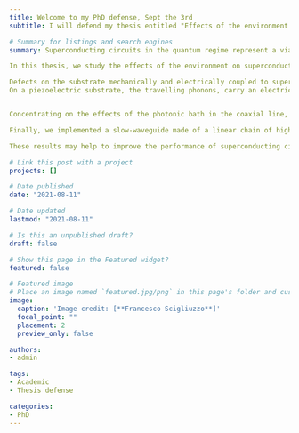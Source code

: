 ```yaml
---
title: Welcome to my PhD defense, Sept the 3rd
subtitle: I will defend my thesis entitled "Effects of the environment on quantum systems: fecoherence, bound states and high impedance in superconducting circuits"

# Summary for listings and search engines
summary: Superconducting circuits in the quantum regime represent a viable platform for microwave quantum optics, quantum simulations and quantum computing. In the last two decades, a large effort brought this architecture from an academic curiosity to concrete technology.  

In this thesis, we study the effects of the environment on superconducting circuits. We consider mainly two types of the environments. On one hand, we study the classical baths inevitably coupled to the circuits, in particular the substrate where they are fabricated and the highly attenuated coaxial lines used for controlling them, which are the main sources for decoherence. On the other hand, we study structured electromagnetic environments that shape the density of states for the circuits, modifying their energy structure and their excitation properties.   

Defects on the substrate mechanically and electrically coupled to superconducting circuits, behave as a bath of two-level systems. We investigate the effects of the bath on qubits fabricated on silicon. From a time trace with more than 2000 measurements of T1 and T2 (every 3 min for 60 h), we statistically infer a Lorentzian resonance signature of the bath. Moreover, measuring the residual population of the first excited state of the qubit, and tuning the photonic population in the line, we assess the thermal state of the bath, measuring a temperature of 42 mK. Furthermore, we investigate the mechanical coupling of the bath, saturating its state, strongly pumping neighbouring modes in a high finesse mechanical resonator.
On a piezoelectric substrate, the travelling phonons, carry an electric component together with a lattice deformation. Therefore, superconducting circuits can be coupled to a phononic waveguide through which they release part of their energy. We design, fabricate and measure superconducting resonators on gallium arsenide, demonstrating the electromechanical coupling as the main source of decoherence.


Concentrating on the effects of the photonic bath in the coaxial line, we design a qubit with a very large coupling to this bath compared to the bath of two-level systems. In this limit, the scattering of a coherent photon by the qubit linearly depends on the photonic bath population. In this regime, the qubit can be used as a primary thermometer; we measured the photon occupation of our input lines both at different temperatures and injecting calibrated noise.  

Finally, we implemented a slow-waveguide made of a linear chain of high impedance resonators. The excitation of two transmon qubits coupled to the waveguide is dressed with a photonic component, generating the hybrid excitation of an atom-photon bound state. We spectroscopically investigated the first and second excitation subspaces of the system, and we demonstrated full frequency and time domain control, of these bound states.

These results may help to improve the performance of superconducting circuits and their setups. Moreover, we hope that our experiments can provide tools for quantum thermodynamics, quantum simulation and quantum computing.

# Link this post with a project
projects: []

# Date published
date: "2021-08-11"

# Date updated
lastmod: "2021-08-11"

# Is this an unpublished draft?
draft: false

# Show this page in the Featured widget?
featured: false

# Featured image
# Place an image named `featured.jpg/png` in this page's folder and customize its options here.
image:
  caption: 'Image credit: [**Francesco Scigliuzzo**]'
  focal_point: ""
  placement: 2
  preview_only: false

authors:
- admin

tags:
- Academic
- Thesis defense

categories:
- PhD
---
```


